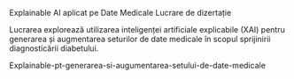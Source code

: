 Explainable AI aplicat pe Date Medicale
   Lucrare de dizertație

Lucrarea explorează utilizarea inteligenței artificiale explicabile (XAI) pentru generarea și augmentarea seturilor de date medicale în scopul sprijinirii diagnosticării diabetului.



Explainable-pt-generarea-si-augumentarea-setului-de-date-medicale

